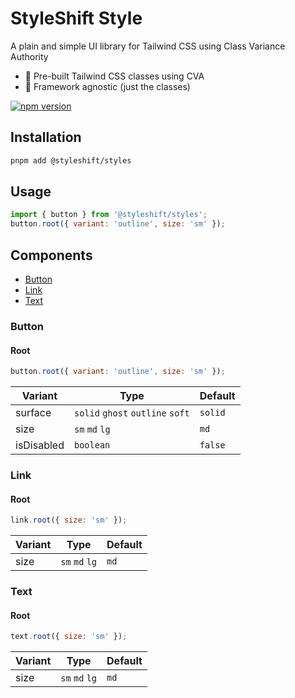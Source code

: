 # StyleShift Style

A plain and simple UI library for Tailwind CSS using Class Variance Authority

- 🎨 Pre-built Tailwind CSS classes using CVA
- 🎯 Framework agnostic (just the classes)

[![npm version](https://badge.fury.io/js/@styleshift%2Fstyles.svg)](https://www.npmjs.com/package/@styleshift/styles)

## Installation

```bash
pnpm add @styleshift/styles
```

## Usage

```js
import { button } from '@styleshift/styles';
button.root({ variant: 'outline', size: 'sm' });
```

## Components

- [Button](#button)
- [Link](#link)
- [Text](#text)

### Button

#### Root

```js
button.root({ variant: 'outline', size: 'sm' });
```

| Variant    | Type                             | Default |
| ---------- | -------------------------------- | ------- |
| surface    | `solid` `ghost` `outline` `soft` | `solid` |
| size       | `sm` `md` `lg`                   | `md`    |
| isDisabled | `boolean`                        | `false` |

### Link

#### Root

```js
link.root({ size: 'sm' });
```

| Variant | Type           | Default |
| ------- | -------------- | ------- |
| size    | `sm` `md` `lg` | `md`    |

### Text

#### Root

```js
text.root({ size: 'sm' });
```

| Variant | Type           | Default |
| ------- | -------------- | ------- |
| size    | `sm` `md` `lg` | `md`    |
